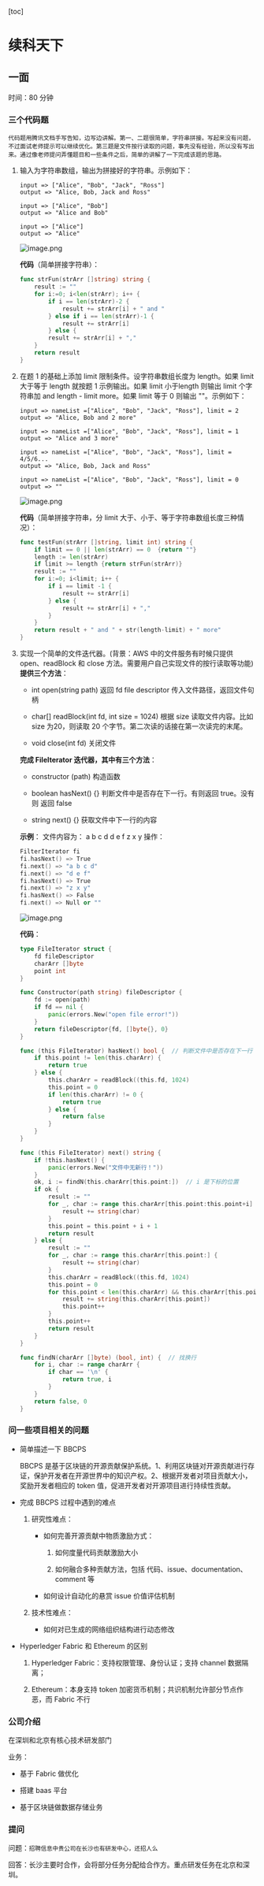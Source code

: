 [toc]

# 续科天下

## 一面

时间：80 分钟

### 三个代码题

`代码题用腾讯文档手写告知，边写边讲解。第一、二题很简单，字符串拼接。写起来没有问题，不过面试老师提示可以继续优化。第三题是文件按行读取的问题，事先没有经验，所以没有写出来。通过像老师提问弄懂题目和一些条件之后，简单的讲解了一下完成该题的思路。`

1. 输入为字符串数组，输出为拼接好的字符串。示例如下：

    ```golang
    input => ["Alice", "Bob", "Jack", "Ross"]
    output => "Alice, Bob, Jack and Ross"

    input => ["Alice", "Bob"]
    output => "Alice and Bob"

    input => ["Alice"]
    output => "Alice"
    ```

    ![image.png](https://ww1.sinaimg.cn/large/006alGmrgy1gbv1sfmhg2j30gw0cugm7.jpg)

    **代码**（简单拼接字符串）：

    ```go
    func strFun(strArr []string) string {
        result := ""
        for i:=0; i<len(strArr); i++ {
            if i == len(strArr)-2 {
                result += strArr[i] + " and "
            } else if i == len(strArr)-1 {
                result += strArr[i]
            } else {
            result += strArr[i] + ","
        }
        return result
    }
    ```

2. 在题 1 的基础上添加 limit 限制条件。设字符串数组长度为 length。如果 limit 大于等于 length 就按题 1 示例输出。如果 limit 小于length 则输出 limit 个字符串加 and length - limit more。如果 limit 等于 0 则输出 ""。示例如下：

    ```golang
    input => nameList =["Alice", "Bob", "Jack", "Ross"], limit = 2
    output => "Alice, Bob and 2 more"

    input => nameList =["Alice", "Bob", "Jack", "Ross"], limit = 1
    output => "Alice and 3 more"

    input => nameList =["Alice", "Bob", "Jack", "Ross"], limit = 4/5/6...
    output => "Alice, Bob, Jack and Ross"

    input => nameList =["Alice", "Bob", "Jack", "Ross"], limit = 0
    output => ""
    ```

    ![image.png](https://ww1.sinaimg.cn/large/006alGmrgy1gbv1svqt8zj30mn0csgmt.jpg)

    **代码**（简单拼接字符串，分 limit 大于、小于、等于字符串数组长度三种情况）：

    ```go
    func testFun(strArr []string, limit int) string {
        if limit == 0 || len(strArr) == 0  {return ""}
        length := len(strArr)
        if limit >= length {return strFun(strArr)}
        result := ""
        for i:=0; i<limit; i++ {
            if i == limit -1 {
                result += strArr[i]
            } else {
                result += strArr[i] + ","
            }
        }
        return result + " and " + str(length-limit) + " more"
    }
    ```

3. 实现一个简单的文件迭代器。(背景：AWS 中的文件服务有时候只提供 open、readBlock 和 close 方法。需要用户自己实现文件的按行读取等功能)
    **提供三个方法**：
    - int open(string path) 返回 fd file descriptor
        传入文件路径，返回文件句柄

    - char[] readBlock(int fd, int size = 1024)
        根据 size 读取文件内容。比如 size 为20，则读取 20 个字节。第二次读的话接在第一次读完的末尾。

    - void close(int fd)
        关闭文件

    **完成 FileIterator 迭代器，其中有三个方法**：
    - constructor (path)
        构造函数

    - boolean hasNext() {}
        判断文件中是否存在下一行。有则返回 true。没有则 返回 false

    - string next() {}
        获取文件中下一行的内容

    **示例**：
    文件内容为：
    a b c d
    d e f
    z x y
    操作：

    ```c++
    FilterIterator fi
    fi.hasNext() => True
    fi.next() => "a b c d"
    fi.next() => "d e f"
    fi.hasNext() => True
    fi.next() => "z x y"
    fi.hasNext() => False
    fi.next() => Null or ""
    ```

    ![image.png](https://ww1.sinaimg.cn/large/006alGmrgy1gbv2moo19dj30ke0rutad.jpg)

    **代码**：
    ```go
    type FileIterator struct {
        fd fileDescriptor
        charArr []byte
        point int
    }

    func Constructor(path string) fileDescriptor {
        fd := open(path)
        if fd == nil {
            panic(errors.New("open file error!"))
        }
        return fileDescriptor{fd, []byte{}, 0}
    }

    func (this FileIterator) hasNext() bool {  // 判断文件中是否存在下一行
        if this.point != len(this.charArr) {
            return true
        } else {
            this.charArr = readBlock((this.fd, 1024)
            this.point = 0
            if len(this.charArr) != 0 {
                return true
            } else {
                return false
            }
        }
    }

    func (this FileIterator) next() string {
        if !this.hasNext() {
            panic(errors.New("文件中无新行！"))
        }
        ok, i := findN(this.charArr[this.point:])  // i 是下标的位置
        if ok {
            result := ""
            for _, char := range this.charArr[this.point:this.point+i] {
                result += string(char)
            }
            this.point = this.point + i + 1
            return result
        } else {
            result := ""
            for _, char := range this.charArr[this.point:] {
                result += string(char)
            }
            this.charArr = readBlock((this.fd, 1024)
            this.point = 0
            for this.point < len(this.charArr) && this.charArr[this.point] != '\n' {
                result += string(this.charArr[this.point])
                this.point++
            }
            this.point++
            return result
        }
    }

    func findN(charArr []byte) (bool, int) {  // 找换行
        for i, char := range charArr {
            if char == '\n' {
                return true, i
            }
        }
        return false, 0
    }
    ```

### 问一些项目相关的问题

- 简单描述一下 BBCPS

    BBCPS 是基于区块链的开源贡献保护系统。1、利用区块链对开源贡献进行存证，保护开发者在开源世界中的知识产权。2、根据开发者对项目贡献大小，奖励开发者相应的 token 值，促进开发者对开源项目进行持续性贡献。

- 完成 BBCPS 过程中遇到的难点

    1. 研究性难点：

        - 如何完善开源贡献中物质激励方式：
            
            1. 如何度量代码贡献激励大小

            2. 如何融合多种贡献方法，包括 代码、issue、documentation、comment 等
            
        - 如何设计自动化的悬赏 issue 价值评估机制

    2. 技术性难点：

        - 如何对已生成的网络组织结构进行动态修改

- Hyperledger Fabric 和 Ethereum 的区别

    1. Hyperledger Fabric：支持权限管理、身份认证；支持 channel 数据隔离；

    2. Ethereum：本身支持 token 加密货币机制；共识机制允许部分节点作恶，而 Fabric 不行

### 公司介绍

在深圳和北京有核心技术研发部门

业务：

- 基于 Fabric 做优化

- 搭建 baas 平台

- 基于区块链做数据存储业务

### 提问

问题：`招聘信息中贵公司在长沙也有研发中心，还招人么`

回答：长沙主要时合作，会将部分任务分配给合作方。重点研发任务在北京和深圳。
